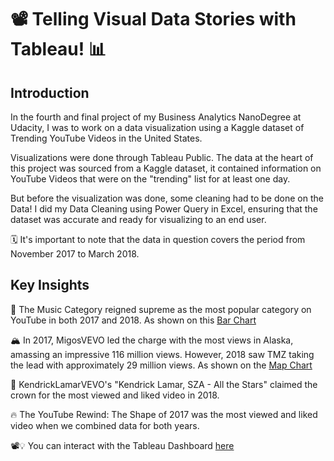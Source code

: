 # 📽️ Telling Visual Data Stories with Tableau! 📊

## Introduction
In the fourth and final project of my Business Analytics NanoDegree at Udacity, I was to work on a data visualization using a Kaggle dataset of Trending YouTube Videos in the United States.

Visualizations were done through Tableau Public. The data at the heart of this project was sourced from a Kaggle dataset,  it contained information on YouTube Videos that were on the "trending" list for at least one day.

But before the visualization was done, some cleaning had to be done on the Data! I did my Data Cleaning using Power Query in Excel, ensuring that the dataset was accurate and ready for visualizing to an end user.

🗓️ It's important to note that the data in question covers the period from November 2017 to March 2018.

## Key Insights
🎵 The Music Category reigned supreme as the most popular category on YouTube in both 2017 and 2018. As shown on this [Bar Chart](https://public.tableau.com/app/profile/henry.adeyemi/viz/UdacityBAND-VisualizationProject/MostViewedandLikedYoutubeVideoCategories)

🏔️ In 2017, MigosVEVO led the charge with the most views in Alaska, amassing an impressive 116 million views. However, 2018 saw TMZ taking the lead with approximately 29 million views. As shown on the [Map Chart](https://public.tableau.com/app/profile/henry.adeyemi/viz/UdacityBAND-VisualizationProject-3/ChannelTitlewiththehighestviewsperState)

🌟 KendrickLamarVEVO's "Kendrick Lamar, SZA - All the Stars" claimed the crown for the most viewed and liked video in 2018. 

🔥 The YouTube Rewind: The Shape of 2017 was the most viewed and liked video when we combined data for both years.

📽️💡 You can interact with the Tableau Dashboard [here](https://public.tableau.com/app/profile/henry.adeyemi/viz/UdacityBAND-VisualizationProject-Dashboard/EvaluatingChannelswithTrendingYouTubeVideos2017-2018)

